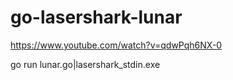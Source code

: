# go-lasershark-lunar

https://www.youtube.com/watch?v=qdwPqh6NX-0

go run lunar.go|lasershark_stdin.exe
